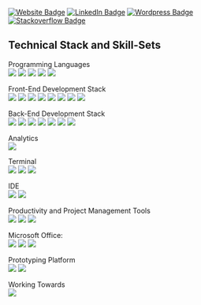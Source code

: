 
<!-- [![Braydon's GitHub Banner](./assets/GitHubHeader.png)](https://braydoncoyer.dev) -->


<!-- Social Badges -->
[![Website Badge](https://img.shields.io/badge/Personal_Website-4285F4?style=for-the-badge&logo=Google-chrome&logoColor=white)](https://adnanaazad.github.io/)
[![LinkedIn Badge](https://img.shields.io/badge/LinkedIn-0077B5?style=for-the-badge&logo=linkedin&logoColor=white)](https://www.linkedin.com/in/adnanalazad/)
[![Wordpress Badge](https://img.shields.io/badge/Wordpress-21759B?style=for-the-badge&logo=wordpress&logoColor=white)](https://adnanaazad.wordpress.com/)
[![Stackoverflow Badge](https://aleen42.github.io/badges/src/stackoverflow.svg)](https://stackoverflow.com/users/14716699/adnan-azad)




## Technical Stack and Skill-Sets
Programming Languages <br >
![](https://img.shields.io/badge/Java-ED8B00?style=for-the-badge&logo=java&logoColor=white)
![](https://img.shields.io/badge/Python-3776AB?style=for-the-badge&logo=python&logoColor=white)
![](https://img.shields.io/badge/C%2B%2B-00599C?style=for-the-badge&logo=c%2B%2B&logoColor=white)
![](https://img.shields.io/badge/C%23-239120?style=for-the-badge&logo=c-sharp&logoColor=white)
![](https://img.shields.io/badge/C-00599C?style=for-the-badge&logo=c&logoColor=white)

Front-End Development Stack <br/>
![](https://img.shields.io/badge/React-20232A?style=for-the-badge&logo=react&logoColor=61DAFB)
![](https://img.shields.io/badge/CSS3-239120?&style=for-the-badge&logo=css3&logoColor=white)
![](https://img.shields.io/badge/HTML5-239120?style=for-the-badge&logo=html5&logoColor=white)
![](https://img.shields.io/badge/C%23-239120?style=for-the-badge&logo=c-sharp&logoColor=white)
![](https://img.shields.io/badge/JavaScriptES6-F7DF1E?style=for-the-badge&logo=javascript&logoColor=black)
![](https://img.shields.io/badge/Bootstrap-563D7C?style=for-the-badge&logo=bootstrap&logoColor=white)
![](https://img.shields.io/badge/Redux-593D88?style=for-the-badge&logo=redux&logoColor=white)
![](https://img.shields.io/badge/jQuery-0769AD?style=for-the-badge&logo=jquery&logoColor=white)

Back-End Development Stack<br />
![](https://img.shields.io/badge/MySQL-005C84?style=for-the-badge&logo=mysql&logoColor=white)
![](https://img.shields.io/badge/MongoDB-4EA94B?style=for-the-badge&logo=mongodb&logoColor=white)
![](https://img.shields.io/badge/Microsoft_Access-A4373A?style=for-the-badge&logo=microsoft-access&logoColor=white)
![](https://img.shields.io/badge/Microsoft_SQL_Server-CC2927?style=for-the-badge&logo=microsoft-sql-server&logoColor=white)
![](https://img.shields.io/badge/Node.js-43853D?style=for-the-badge&logo=node.js&logoColor=white)
![](https://img.shields.io/badge/PHP-777BB4?style=for-the-badge&logo=php&logoColor=white)
![](https://img.shields.io/badge/Express.js-404D59?style=for-the-badge)

Analytics<br />
![](https://img.shields.io/badge/Google%20Analytics-E37400?style=for-the-badge&logo=google%20analytics&logoColor=white)

Terminal<br />
![](https://img.shields.io/badge/GIT-E44C30?style=for-the-badge&logo=git&logoColor=white)
![](https://img.shields.io/badge/powershell-5391FE?style=for-the-badge&logo=powershell&logoColor=white)
![](https://img.shields.io/badge/windows%20terminal-4D4D4D?style=for-the-badge&logo=windows%20terminal&logoColor=white)

IDE<br />
![](https://img.shields.io/badge/Visual_Studio-5C2D91?style=for-the-badge&logo=visual%20studio&logoColor=white)
![](https://img.shields.io/badge/Visual_Studio_Code-0078D4?style=for-the-badge&logo=visual%20studio%20code&logoColor=white)

Productivity and Project Management Tools <br />
![](https://img.shields.io/badge/Notion-000000?style=for-the-badge&logo=notion&logoColor=white)
![](https://img.shields.io/badge/Trello-0052CC?style=for-the-badge&logo=trello&logoColor=white)
![](https://img.shields.io/badge/Todoist-E44332?style=for-the-badge&logo=todoist&logoColor=white)

Microsoft Office:<br />
![](https://img.shields.io/badge/Microsoft_Word-2B579A?style=for-the-badge&logo=microsoft-word&logoColor=white)
![](https://img.shields.io/badge/Microsoft_PowerPoint-B7472A?style=for-the-badge&logo=microsoft-powerpoint&logoColor=white)
![](https://img.shields.io/badge/Microsoft_Excel-217346?style=for-the-badge&logo=microsoft-excel&logoColor=white)

Prototyping Platform<br />
![](https://img.shields.io/badge/Raspberry%20Pi-A22846?style=for-the-badge&logo=Raspberry%20Pi&logoColor=white)
![](https://img.shields.io/badge/Arduino-00979D?style=for-the-badge&logo=Arduino&logoColor=white)

Working Towards <br />
![](https://img.shields.io/badge/Amazon_AWS_Cloud_Practitioner_Certification-232F3E?style=for-the-badge&logo=amazon-aws&logoColor=white)